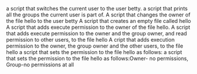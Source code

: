  a script that switches the current user to the user betty.
a script that prints all the groups the current user is part of.
  A script that changes the owner of the file hello to the user betty
A script that creates an empty file called hello
A  script that adds execute permission to the owner of the file hello.
A script that adds execute permission to the owner and the group owner, and read permission to other users, to the file hello
A cript that adds execution permission to the owner, the group owner and the other users, to the file hello
 a script that sets the permission to the file hello as follows:
 a script that sets the permission to the file hello as follows:Owner- no permissions, Group-no permissions at all
